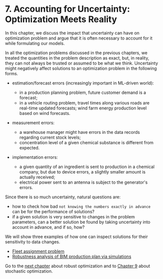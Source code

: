 # 7. Accounting for Uncertainty: Optimization Meets Reality

In this chapter, we discuss the impact that uncertainty can have on optimization problem and argue that it is often necessary to account for it while formulating our models.

In all the optimization problems discussed in the previous chapters, we treated the quantities in the problem description as exact, but, in reality, they can not always be trusted or assumed to be what we think. Uncertainty might negatively affect solutions to an optimization problem in the following forms.

-  estimation/forecast errors (increasingly important in ML-driven world): 
    - in a production planning problem, future customer demand is a forecast;
    - in a vehicle routing problem, travel times along various roads are real-time updated forecasts; wind farm energy production level based on wind forecasts.
    
- measurement errors: 
    - a warehouse manager might have errors in the data records regarding current stock levels; 
    - concentration level of a given chemical substance is different from expected.
    
- implementation errors:
    - a given quantity of an ingredient is sent to production in a chemical company, but due to device errors, a slightly smaller amount is actually received; 
    - electrical power sent to an antenna is subject to the generator's errors.

Since there is so much uncertainty, natural questions are: 
- how to check how bad `not knowing the numbers exactly in advance` can be for the performance of solutions?
- if a given solution is very sensitive to changes in the problem parameters, can a better solution be found by taking uncertainty into account in advance, and if so, how?

We will show three examples of how one can inspect solutions for their sensitivity to data changes.

* [Fleet assignment problem](fleet-assignment.ipynb)
* [Robustness analysis of BIM production plan via simulations](bim-robustness-analysis.ipynb)

Go to the [next chapter](../08/08.00.md) about robust optimization and to [Chapter 9](../09/09.00.md) about stochastic optimization.